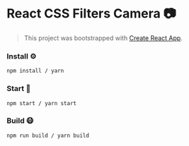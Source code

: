 # React CSS Filters Camera 📷
> This project was bootstrapped with [Create React App](https://github.com/facebook/create-react-app).

### Install ⚙️

```
npm install / yarn
```

### Start 🏃

```
npm start / yarn start
```

### Build 😷

```
npm run build / yarn build
